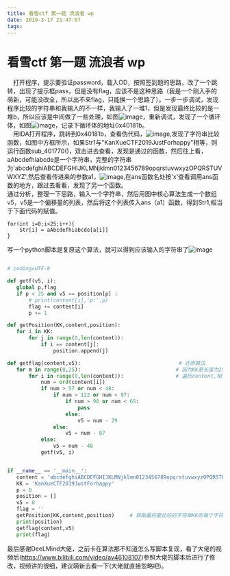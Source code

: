 ```yaml
---
title: 看雪ctf 第一题 流浪者 wp
date: 2019-3-17 21:47:07
tags:
---
```

# 看雪ctf 第一题 流浪者 wp

 &ensp;&ensp;打开程序，提示要验证password，载入OD，按照签到题的思路，改了一个跳转，出现了提示框pass，但是没有flag，应该不是这种思路（我是一个刚入手的萌新，可能没改全，所以出不来flag，只能换一个思路了）。一步一步调试，发现程序比较的字符串和我输入的不一样，我输入了一堆1，但是发现最终比较的是一堆b，所以应该是中间做了一些处理，如图![image](http://ww1.sinaimg.cn/large/0071ouepgy1g164egoz4bj30mx09vt9a.jpg)，重新调试，发现了一个循环体，如图![image](http://ww1.sinaimg.cn/large/0071ouepgy1g164egoz4bj30mx09vt9a.jpg)，记录下循环体的地址0x40181b。  
 &ensp;&ensp;用IDA打开程序，跳转到0x40181b，查看伪代码，![image](http://ww1.sinaimg.cn/large/0071ouepgy1g164egoz4bj30mx09vt9a.jpg),发现了字符串比较函数，如图中方框所示，如果Str1与"KanXueCTF2019JustForhappy"相等，则运行函数sub_401770()，双击进去查看，发现是通过的函数，然后往上看，aAbcdefhiabcde是一个字符串，完整的字符串为'abcdefghiABCDEFGHIJKLMNjklmn0123456789opqrstuvwxyzOPQRSTUVWXYZ',然后查看传进来的参数a1，![image](http://ww1.sinaimg.cn/large/0071ouepgy1g164egoz4bj30mx09vt9a.jpg),在ans函数名处按'x'查看调用ans函数的地方，跟过去看看，发现了另一个函数。  
 通过分析，整理一下思路，输入一个字符串，然后用图中核心算法生成一个数组v5，v5是一个偏移量的列表，然后将这个列表传入ans（a1）函数，得到Str1,相当于下面代码的赋值。
 ```
 for(int i=0;i<25;i++){
     Str[i] = aAbcdefhiabcde[a[i]]
 }
 ```
 写一个python脚本是复原这个算法，就可以得到应该输入的字符串了![image](http://ww1.sinaimg.cn/large/0071ouepgy1g164egoz4bj30mx09vt9a.jpg)
 ```python
 
# coding=UTF-8

def getf(v5, i):
	global p,flag
	if p < 25 and v5 == position[p] :
		# print(content[i],'p:',p)
		flag += content[i]
		p += 1

def getPosition(KK,content,position):					
	for i in KK:
		for j in range(0,len(content)):
			if i == content[j]:
				position.append(j)	

def getflag(content,v5):								# 还原算法
	for m in range(0,25):								# 因为KK是长度为25的字符串，所以这里循环25次
		for i in range(0,len(content)):					# 遍历content,相当于爆破，找到v5(也就是a1)
			num = ord(content[i])
			if num > 57 or num < 48:
				if num > 122 or num < 97:
					if num > 90 or num < 65:
						pass
					else:
						v5 = num - 29
				else:
					v5 = num - 87
			else:
				v5 = num - 48
			getf(v5, i)	


if __name__ == '__main__':
	content = 'abcdefghiABCDEFGHIJKLMNjklmn0123456789opqrstuvwxyzOPQRSTUVWXYZ'
	KK = 'KanXueCTF2019JustForhappy'
	p = 0
	position = []
	v5 = 0
	flag = ''
	getPosition(KK,content,position)     # 获取最终要比较的字符串KK的每个字符在content中的位置变换(也就是a1)
	print(position)
	getflag(content,v5)					 
	print(flag)			
 ```


 最后感谢DeeLMind大佬，之前卡在算法那不知道怎么写脚本复现，看了大佬的视频后(https://www.bilibili.com/video/av46108107)参照大佬的脚本后进行了修改，视频讲的很细，建议萌新去看一下(大佬就直接忽略吧)。

